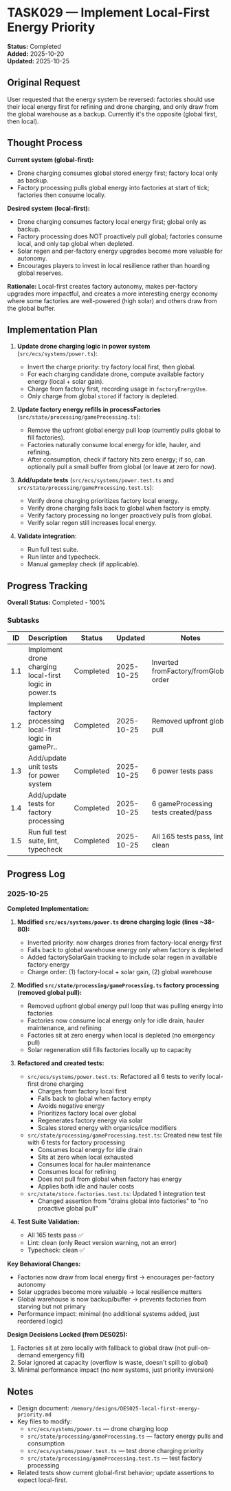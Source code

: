 # TASK029 — Implement Local-First Energy Priority

**Status:** Completed  
**Added:** 2025-10-20  
**Updated:** 2025-10-25

## Original Request

User requested that the energy system be reversed: factories should use their local energy first for refining and drone charging, and only draw from the global warehouse as a backup. Currently it's the opposite (global first, then local).

## Thought Process

**Current system (global-first):**

- Drone charging consumes global stored energy first; factory local only as backup.
- Factory processing pulls global energy into factories at start of tick; factories then consume locally.

**Desired system (local-first):**

- Drone charging consumes factory local energy first; global only as backup.
- Factory processing does NOT proactively pull global; factories consume local, and only tap global when depleted.
- Solar regen and per-factory energy upgrades become more valuable for autonomy.
- Encourages players to invest in local resilience rather than hoarding global reserves.

**Rationale:** Local-first creates factory autonomy, makes per-factory upgrades more impactful, and creates a more interesting energy economy where some factories are well-powered (high solar) and others draw from the global buffer.

## Implementation Plan

1. **Update drone charging logic in power system** (`src/ecs/systems/power.ts`):
   - Invert the charge priority: try factory local first, then global.
   - For each charging candidate drone, compute available factory energy (local + solar gain).
   - Charge from factory first, recording usage in `factoryEnergyUse`.
   - Only charge from global `stored` if factory is depleted.

2. **Update factory energy refills in processFactories** (`src/state/processing/gameProcessing.ts`):
   - Remove the upfront global energy pull loop (currently pulls global to fill factories).
   - Factories naturally consume local energy for idle, hauler, and refining.
   - After consumption, check if factory hits zero energy; if so, can optionally pull a small buffer from global (or leave at zero for now).

3. **Add/update tests** (`src/ecs/systems/power.test.ts` and `src/state/processing/gameProcessing.test.ts`):
   - Verify drone charging prioritizes factory local energy.
   - Verify drone charging falls back to global when factory is empty.
   - Verify factory processing no longer proactively pulls from global.
   - Verify solar regen still increases local energy.

4. **Validate integration**:
   - Run full test suite.
   - Run linter and typecheck.
   - Manual gameplay check (if applicable).

## Progress Tracking

**Overall Status:** Completed - 100%

### Subtasks

| ID  | Description                                                | Status    | Updated    | Notes                                 |
| --- | ---------------------------------------------------------- | --------- | ---------- | ------------------------------------- |
| 1.1 | Implement drone charging local-first logic in power.ts     | Completed | 2025-10-25 | Inverted fromFactory/fromGlobal order |
| 1.2 | Implement factory processing local-first logic in gamePr.. | Completed | 2025-10-25 | Removed upfront global pull           |
| 1.3 | Add/update unit tests for power system                     | Completed | 2025-10-25 | 6 power tests pass                    |
| 1.4 | Add/update tests for factory processing                    | Completed | 2025-10-25 | 6 gameProcessing tests created/pass   |
| 1.5 | Run full test suite, lint, typecheck                       | Completed | 2025-10-25 | All 165 tests pass, lint clean        |

## Progress Log

### 2025-10-25

**Completed Implementation:**

1. **Modified `src/ecs/systems/power.ts` drone charging logic (lines ~38-80):**
   - Inverted priority: now charges drones from factory-local energy first
   - Falls back to global warehouse energy only when factory is depleted
   - Added factorySolarGain tracking to include solar regen in available factory energy
   - Charge order: (1) factory-local + solar gain, (2) global warehouse

2. **Modified `src/state/processing/gameProcessing.ts` factory processing (removed global pull):**
   - Removed upfront global energy pull loop that was pulling energy into factories
   - Factories now consume local energy only for idle drain, hauler maintenance, and refining
   - Factories sit at zero energy when local is depleted (no emergency pull)
   - Solar regeneration still fills factories locally up to capacity

3. **Refactored and created tests:**
   - `src/ecs/systems/power.test.ts`: Refactored all 6 tests to verify local-first drone charging
     - Charges from factory local first
     - Falls back to global when factory empty
     - Avoids negative energy
     - Prioritizes factory local over global
     - Regenerates factory energy via solar
     - Scales stored energy with organics/ice modifiers
   - `src/state/processing/gameProcessing.test.ts`: Created new test file with 6 tests for factory processing
     - Consumes local energy for idle drain
     - Sits at zero when local exhausted
     - Consumes local for hauler maintenance
     - Consumes local for refining
     - Does not pull from global when factory has energy
     - Applies both idle and hauler costs
   - `src/state/store.factories.test.ts`: Updated 1 integration test
     - Changed assertion from "drains global into factories" to "no proactive global pull"

4. **Test Suite Validation:**
   - All 165 tests pass ✅
   - Lint: clean (only React version warning, not an error)
   - Typecheck: clean ✅

**Key Behavioral Changes:**

- Factories now draw from local energy first → encourages per-factory autonomy
- Solar upgrades become more valuable → local resilience matters
- Global warehouse is now backup/buffer → prevents factories from starving but not primary
- Performance impact: minimal (no additional systems added, just reordered logic)

**Design Decisions Locked (from DES025):**

1. Factories sit at zero locally with fallback to global draw (not pull-on-demand emergency fill)
2. Solar ignored at capacity (overflow is waste, doesn't spill to global)
3. Minimal performance impact (no new systems, just priority inversion)

## Notes

- Design document: `/memory/designs/DES025-local-first-energy-priority.md`
- Key files to modify:
  - `src/ecs/systems/power.ts` — drone charging loop
  - `src/state/processing/gameProcessing.ts` — factory energy pulls and consumption
  - `src/ecs/systems/power.test.ts` — test drone charging priority
  - `src/state/processing/gameProcessing.test.ts` — test factory processing
- Related tests show current global-first behavior; update assertions to expect local-first.
